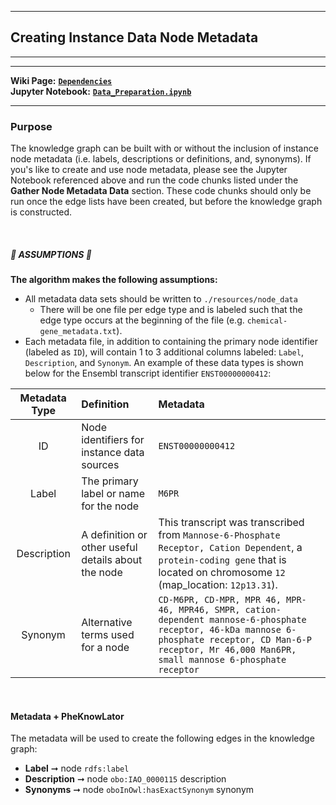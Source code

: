 ***
## Creating Instance Data Node Metadata  
***
***

**Wiki Page:** **[`Dependencies`](https://github.com/callahantiff/PheKnowLator/wiki/Dependencies#node-metadata)**  
**Jupyter Notebook:** **[`Data_Preparation.ipynb`](https://github.com/callahantiff/PheKnowLator/blob/master/Data_Preparation.ipynb)**  

___

### Purpose
The knowledge graph can be built with or without the inclusion of instance node metadata (i.e. labels, descriptions or definitions, and, synonyms). If you's like to create and use node metadata, please see the Jupyter Notebook referenced above and run the code chunks listed under the **Gather Node Metadata Data** section. These code chunks should only be run once the edge lists have been created, but before the knowledge graph is constructed.

<br>

##### 🛑 ASSUMPTIONS 🛑  
**The algorithm makes the following assumptions:**
- All metadata data sets should be written to `./resources/node_data`  
  - There will be one file per edge type and is labeled such that the edge type occurs at the beginning of the file
   (e.g. `chemical-gene_metadata.txt`).
- Each metadata file, in addition to containing the primary node identifier (labeled as `ID`), will contain 1 to 3
 additional columns labeled: `Label`, `Description`, and `Synonym`. An example of these data types is shown
  below for the Ensembl transcript identifier `ENST00000000412`:  

| **Metadata Type** | **Definition** | **Metadata**  | 
| :---: | :--- | :--- | 
| ID | Node identifiers for instance data sources | `ENST00000000412` |
| Label | The primary label or name for the node | `M6PR` |       
| Description | A definition or other useful details about the node | This transcript was transcribed from `Mannose-6-Phosphate Receptor, Cation Dependent`, a `protein-coding gene` that is located on chromosome `12` (map_location: `12p13.31`). |        
| Synonym | Alternative terms used for a node | `CD-M6PR, CD-MPR, MPR 46, MPR-46, MPR46, SMPR, cation-dependent mannose-6-phosphate receptor, 46-kDa mannose 6-phosphate receptor, CD Man-6-P receptor, Mr 46,000 Man6PR, small mannose 6-phosphate receptor` |           

<br>

#### Metadata + PheKnowLator
The metadata will be used to create the following edges in the knowledge graph:  
- **Label** ➞ node `rdfs:label`  
- **Description** ➞ node `obo:IAO_0000115` description 
- **Synonyms** ➞ node `oboInOwl:hasExactSynonym` synonym 
